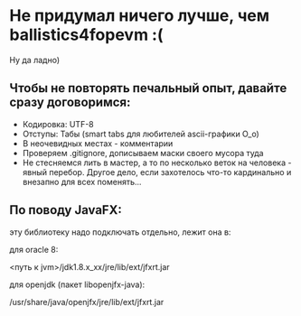Не придумал ничего лучше, чем ballistics4fopevm :(
==================================================
Ну да ладно)

Чтобы не повторять печальный опыт, давайте сразу договоримся:
-------------------------------------------------------------------------------

- Кодировка: UTF-8
- Отступы: Табы (smart tabs для любителей ascii-графики О_о)
- В неочевидных местах - комментарии
- Проверяем .gitignore, дописываем маски своего мусора туда
- Не стесняемся лить в мастер, а то по несколько веток на человека - явный перебор. 
Другое дело, если захотелось что-то кардинально и внезапно для всех поменять...

По поводу JavaFX:
-----------------
эту библиотеку надо подключать отдельно, лежит она в:

для oracle 8:

<путь к jvm>/jdk1.8.x_xx/jre/lib/ext/jfxrt.jar

для openjdk (пакет libopenjfx-java):

/usr/share/java/openjfx/jre/lib/ext/jfxrt.jar

